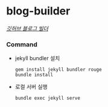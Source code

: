 # blog-builder
[*깃허브 블로그 빌더*](https://github.com/kjb4494/blog-builder)

### Command
- jekyll bundler 설치
    ```
    gem install jekyll bundler rouge
    bundle install
    ```
- 로컬 서버 실행
    ```
    bundle exec jekyll serve
    ```